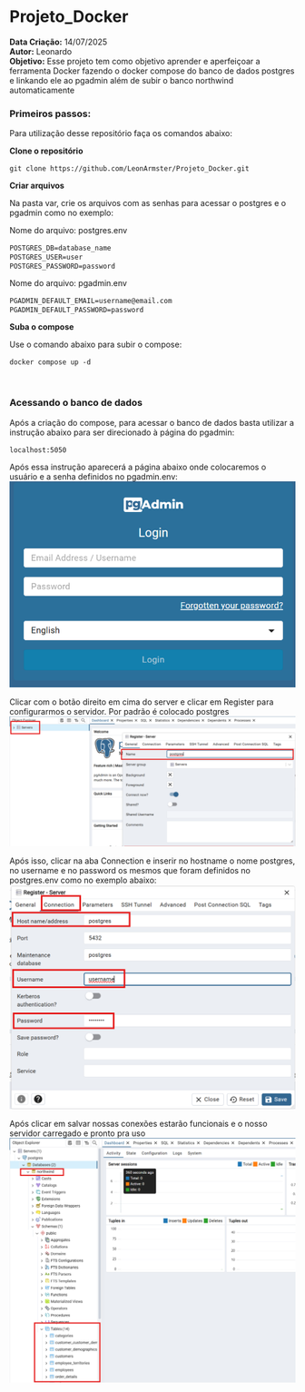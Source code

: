 # Projeto_Docker

**Data Criação:** 14/07/2025 <br>
**Autor:** Leonardo <br>
**Objetivo:** Esse projeto tem como objetivo aprender e aperfeiçoar a ferramenta Docker fazendo o docker compose do banco de dados postgres e linkando ele ao pgadmin além de subir o banco northwind automaticamente

### Primeiros passos:

Para utilização desse repositório faça os comandos abaixo:


**Clone o repositório**
```
git clone https://github.com/LeonArmster/Projeto_Docker.git
```

**Criar arquivos**

Na pasta var, crie os arquivos com as senhas para acessar o postgres e o pgadmin como no exemplo:

Nome do arquivo: postgres.env
```
POSTGRES_DB=database_name
POSTGRES_USER=user
POSTGRES_PASSWORD=password
```

Nome do arquivo: pgadmin.env
```
PGADMIN_DEFAULT_EMAIL=username@email.com
PGADMIN_DEFAULT_PASSWORD=password
```


**Suba o compose**

Use o comando abaixo para subir o compose:
```
docker compose up -d
```
<br>

### Acessando o banco de dados

Após a criação do compose, para acessar o banco de dados basta utilizar a instrução abaixo para ser direcionado à página do pgadmin:
```
localhost:5050
```
Após essa instrução aparecerá a página abaixo onde colocaremos o usuário e a senha definidos no pgadmin.env:
![Página PG Admin](image/pgadmin.png)

Clicar com o botão direito em cima do server e clicar em Register para configurarmos o servidor. Por padrão é colocado postgres
![Configurando o servidor](image/server-pgadmin.png)

Após isso, clicar na aba Connection e inserir no hostname o nome postgres, no username e no password os mesmos que foram definidos no postgres.env como no exemplo abaixo:
![Configurando as conexões do server](image/conexao-pgadmin.png)

Após clicar em salvar nossas conexões estarão funcionais e o nosso servidor carregado e pronto pra uso
![Server funcional](image/server-funcional.png)


